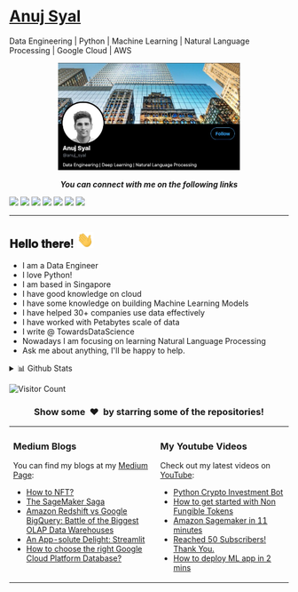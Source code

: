 # [Anuj Syal](https://anujsyal.com/)
Data Engineering | Python | Machine Learning | Natural Language Processing | Google Cloud | AWS

<p align="center" width="100%">
    <img width="65%" src="cover-v2.jpg"> 
</p>

<p align="center">
  <b><i>You can connect with me on the following links</i></b>

[<img height="30" src="https://img.shields.io/badge/twitter-%231DA1F2.svg?&style=for-the-badge&logo=twitter&logoColor=white" />][twitter]
[<img height="30" src = "https://img.shields.io/badge/Youtube-%23E4405F.svg?&style=for-the-badge&logo=Youtube&logoColor=white">][Youtube] 
[<img height="30" src="https://img.shields.io/badge/Hashnode-%230077B5.svg?&style=for-the-badge&logo=Hashnode&logoColor=white" />][Hashnode]
<a href="mailto:syal.anuj@gmail.com" style="text-decoration:none"><img height="30" src = "https://img.shields.io/badge/gmail-c14438?&style=for-the-badge&logo=gmail&logoColor=white"></a>
[<img height="30" src="https://img.shields.io/badge/linkedin-blue.svg?&style=for-the-badge&logo=linkedin&logoColor=white" />][LinkedIn]
[<img height="30" src="https://img.shields.io/badge/-Medium-000000.svg?&style=for-the-badge&logo=Medium&logoColor=white" />][Medium]
[<img height="30" src = "https://img.shields.io/badge/Instagram-036be4.svg?&style=for-the-badge&logo=Instagram&logoColor=white">][Instagram]
<br />
<hr />


<h2> 𝐇𝐞𝐥𝐥𝐨 𝐭𝐡𝐞𝐫𝐞! <img src="https://raw.githubusercontent.com/ABSphreak/ABSphreak/master/gifs/Hi.gif" width="30px"></h2>
<!-- 🙏 -->
 <!--<img align="right" height="270px" alt="GIF" src="https://i.pinimg.com/originals/e4/26/70/e426702edf874b181aced1e2fa5c6cde.gif" /> -->
 
* I am a Data Engineer
* I love Python!
* I am based in Singapore
* I have good knowledge on cloud
* I have some knowledge on building Machine Learning Models
* I have helped 30+ companies use data effectively
* I have worked with Petabytes scale of data
* I write @ TowardsDataScience
* Nowadays I am focusing on learning Natural Language Processing
* Ask me about anything, I'll be happy to help.


<table><tr><td valign="top" width="50%">

### Medium Blogs
You can find my blogs at my [Medium Page](https://syal-anuj.medium.com/): 
<!-- BLOG-POST-LIST:START -->
- [How to NFT?](https://medium.com/geekculture/how-to-nft-71e7fbf2ca80?source=rss-df3997c527b4------2)
- [The SageMaker Saga](https://towardsdatascience.com/the-sagemaker-saga-e7ea2233388f?source=rss-df3997c527b4------2)
- [Amazon Redshift vs Google BigQuery: Battle of the Biggest OLAP Data Warehouses](https://towardsdatascience.com/amazon-redshift-vs-google-bigquery-battle-of-the-biggest-olap-data-warehouses-8311241b2c91?source=rss-df3997c527b4------2)
- [An App-solute Delight: Streamlit](https://towardsdatascience.com/an-app-solute-delight-streamlit-f9f1e7d55a85?source=rss-df3997c527b4------2)
- [How to choose the right Google Cloud Platform Database?](https://towardsdatascience.com/how-to-choose-the-right-google-cloud-platform-database-a223f4d7482f?source=rss-df3997c527b4------2)
<!-- BLOG-POST-LIST:END -->
</td>
<td valign="top" width="45%">

### My Youtube Videos
Check out my latest videos on [YouTube](https://www.youtube.com/channel/UCO8XsgcjqArk_mAd1VGBMfg):
<!-- YOUTUBE:START -->
- [Python Crypto Investment Bot](https://www.youtube.com/watch?v=ltGkO4icSP0)
- [How to get started with Non Fungible Tokens ](https://www.youtube.com/watch?v=Malw5Wg79kk)
- [Amazon Sagemaker in 11 minutes ](https://www.youtube.com/watch?v=95332cm5ROo)
- [Reached 50 Subscribers! Thank You.](https://www.youtube.com/watch?v=KYbVte_o2dA)
- [How to deploy ML app in 2 mins ](https://www.youtube.com/watch?v=_fE8maAS5C0)
<!-- YOUTUBE:END -->
</td>

 <details>
<summary>📊 Github Stats</summary>

<p align="center"> <img src="https://github-readme-stats.vercel.app/api?username=syalanuj&show_icons=true&theme=gotham" alt="Anuj Syal | Stats" />

</details>


 ![Visitor Count](https://profile-counter.glitch.me/{syalanuj}/count.svg)
 
 
<h3 align="center">Show some &nbsp;❤️&nbsp; by starring some of the repositories!</h3>

[twitter]: https://twitter.com/anuj_syal
[youtube]: https://www.youtube.com/channel/UCO8XsgcjqArk_mAd1VGBMfg
[Hashnode]: https://anujsyal.com
[gmail]: https://gmail.com
[linkedin]: https://www.linkedin.com/in/anuj-syal-727736101/
[Medium]: https://syal-anuj.medium.com/
[Instagram]: https://www.instagram.com/anujsyal/
